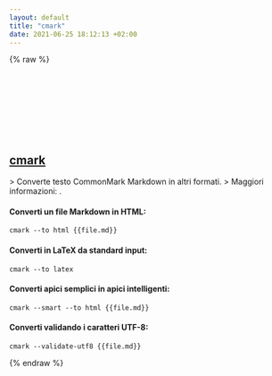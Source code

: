 ```yaml
---
layout: default
title: "cmark"
date: 2021-06-25 18:12:13 +02:00
---
```

{% raw %}
<h2 id="cmark">
  <a href="/it/common/cmark.html">cmark</a> <a href="#cmark"><svg class="icon">
    <use href="/assets/images/unicode_sprite.svg#link" />
  </svg></a>
</h2>
> Converte testo CommonMark Markdown in altri formati.
> Maggiori informazioni: <https://github.com/commonmark/cmark>.

#### Converti un file Markdown in HTML:
```shell
cmark --to html {{file.md}}
```
#### Converti in LaTeX da standard input:
```shell
cmark --to latex
```
#### Converti apici semplici in apici intelligenti:
```shell
cmark --smart --to html {{file.md}}
```
#### Converti validando i caratteri UTF-8:
```shell
cmark --validate-utf8 {{file.md}}
```
{% endraw %}